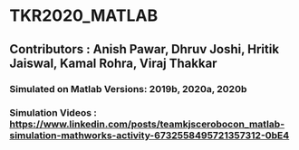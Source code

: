 # TKR2020_MATLAB
## Contributors : Anish Pawar, Dhruv Joshi, Hritik Jaiswal, Kamal Rohra, Viraj Thakkar
### Simulated on Matlab Versions: 2019b, 2020a, 2020b
### Simulation Videos : https://www.linkedin.com/posts/teamkjscerobocon_matlab-simulation-mathworks-activity-6732558495721357312-0bE4
